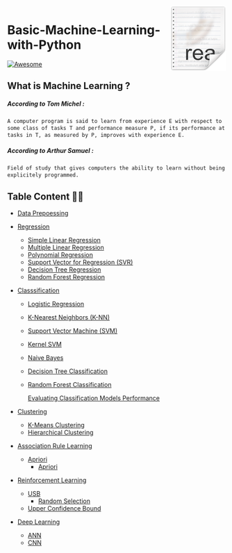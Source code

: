 <img src="icon.png" align="right" />

# Basic-Machine-Learning-with-Python 


[![Awesome](https://cdn.rawgit.com/sindresorhus/awesome/d7305f38d29fed78fa85652e3a63e154dd8e8829/media/badge.svg)](https://github.com/sindresorhus/awesome)


## What is Machine Learning ?
##### According to Tom Michel :
	A computer program is said to learn from experience E with respect to some class of tasks T and performance measure P, if its performance at tasks in T, as measured by P, improves with experience E.

##### According to Arthur Samuel :
	Field of study that gives computers the ability to learn without being explicitely programmed.
	
	
## Table Content :iphone::triangular_ruler:

- [Data Prepoessing](https://github.com/MachineLearner07/Basic-Machine-Learning-with-Python-and-R/tree/rezwan/Part%201.2%20-%20Data%20Preprocessing)

- [Regression](https://github.com/MachineLearner07/Basic-Machine-Learning-with-Python-and-R/tree/rezwan/Part%202.2%20%E2%80%93%20Regression)
    - [Simple Linear Regression](https://github.com/MachineLearner07/Basic-Machine-Learning-with-Python-and-R/tree/rezwan/Part%202.2%20%E2%80%93%20Regression/1.%20Simple%20Linear%20Regression)
    - [Multiple Linear Regression](https://github.com/MachineLearner07/Basic-Machine-Learning-with-Python-and-R/tree/rezwan/Part%202.2%20%E2%80%93%20Regression/2.%20Multiple%20Linear%20Regression)
    - [Polynomial Regression](https://github.com/MachineLearner07/Basic-Machine-Learning-with-Python-and-R/tree/rezwan/Part%202.2%20%E2%80%93%20Regression/3.%20Polynomial%20Regression)
    - [Support Vector for Regression (SVR)](https://github.com/MachineLearner07/Basic-Machine-Learning-with-Python-and-R/tree/rezwan/Part%202.2%20%E2%80%93%20Regression/4.%20Support%20Vector%20for%20Regression%20(SVR))
    - [Decision Tree Regression](https://github.com/MachineLearner07/Basic-Machine-Learning-with-Python-and-R/tree/rezwan/Part%202.2%20%E2%80%93%20Regression/5.%20Decision%20Tree%20Regression)
    - [Random Forest Regression](https://github.com/MachineLearner07/Basic-Machine-Learning-with-Python-and-R/tree/rezwan/Part%202.2%20%E2%80%93%20Regression/6.%20Random%20Forest%20Regression)

- [Classsification](https://github.com/MachineLearner07/Basic-Machine-Learning-with-Python-and-R/tree/rezwan/Part%203.2%20-%20Classsification)
    - [Logistic Regression](https://github.com/MachineLearner07/Basic-Machine-Learning-with-Python-and-R/tree/rezwan/Part%203.2%20-%20Classsification/1.%20Logistic%20Regression)
    - [K-Nearest Neighbors (K-NN)](https://github.com/MachineLearner07/Basic-Machine-Learning-with-Python-and-R/tree/rezwan/Part%203.2%20-%20Classsification/2.%20K-Nearest%20Neighbors%20(K-NN))
    - [Support Vector Machine (SVM)](https://github.com/MachineLearner07/Basic-Machine-Learning-with-Python-and-R/tree/rezwan/Part%203.2%20-%20Classsification/3.%20Support%20Vector%20Machine%20(SVM))
    - [Kernel SVM](https://github.com/MachineLearner07/Basic-Machine-Learning-with-Python-and-R/tree/rezwan/Part%203.2%20-%20Classsification/4.%20Kernel%20SVM)
    - [Naive Bayes](https://github.com/MachineLearner07/Basic-Machine-Learning-with-Python-and-R/tree/rezwan/Part%203.2%20-%20Classsification/5.%20Naive%20Bayes)
    - [Decision Tree Classification](https://github.com/MachineLearner07/Basic-Machine-Learning-with-Python-and-R/tree/rezwan/Part%203.2%20-%20Classsification/6.%20Decision%20Tree%20Classification)
    - [Random Forest Classification](https://github.com/MachineLearner07/Basic-Machine-Learning-with-Python-and-R/tree/rezwan/Part%203.2%20-%20Classsification/7.%20Random%20Forest%20Classification)
    
      [Evaluating Classification Models Performance](https://github.com/MachineLearner07/Basic-Machine-Learning-with-Python-and-R/blob/rezwan/Part%203.2%20-%20Classsification/Evaluating%20Classification%20Models%20Performance/README.md)
      
- [Clustering](https://github.com/MachineLearner07/Basic-Machine-Learning-with-Python-and-R/tree/rezwan/Part%204.2%20-%20Clustering) 

    - [K-Means Clustering](https://github.com/MachineLearner07/Basic-Machine-Learning-with-Python-and-R/tree/rezwan/Part%204.2%20-%20Clustering/1.%20%20K-Means%20Clustering)
    - [Hierarchical Clustering](https://github.com/MachineLearner07/Basic-Machine-Learning-with-Python-and-R/tree/rezwan/Part%204.2%20-%20Clustering/2.%20Hierarchical%20Clustering)

- [Association Rule Learning](https://github.com/MachineLearner07/Basic-Machine-Learning-with-Python-and-R/tree/rezwan/Part%205.2%20-%20Association%20Rule%20Learning)
    - [Apriori](https://github.com/MachineLearner07/Basic-Machine-Learning-with-Python-and-R/tree/rezwan/Part%205.2%20-%20Association%20Rule%20Learning/Apriori_Python)
    	- [Apriori](https://github.com/MachineLearner07/Basic-Machine-Learning-with-Python-and-R/blob/rezwan/Part%205.2%20-%20Association%20Rule%20Learning/Apriori_Python/apriori.py)

- [Reinforcement Learning](https://github.com/MachineLearner07/Basic-Machine-Learning-with-Python-and-R/tree/rezwan/Part%206.2%20-%20Reinforcement%20Learning%20)
    - [USB](https://github.com/MachineLearner07/Basic-Machine-Learning-with-Python-and-R/tree/rezwan/Part%206.2%20-%20Reinforcement%20Learning%20/UCB)
    	 - [Random Selection](https://github.com/MachineLearner07/Basic-Machine-Learning-with-Python-and-R/blob/rezwan/Part%206.2%20-%20Reinforcement%20Learning%20/UCB/random_selection.py)
	 - [Upper Confidence Bound](https://github.com/MachineLearner07/Basic-Machine-Learning-with-Python-and-R/blob/rezwan/Part%206.2%20-%20Reinforcement%20Learning%20/UCB/upper_confidence_bound.py)
	 
- [Deep Learning](https://github.com/MachineLearner07/Basic-Machine-Learning-with-Python-and-R/tree/rezwan/Part%208.2%20-%20Deep%20Learning)
    - [ANN](https://github.com/MachineLearner07/Basic-Machine-Learning-with-Python-and-R/blob/rezwan/Part%208.2%20-%20Deep%20Learning/ANN.py)
    - [CNN](https://github.com/MachineLearner07/Basic-Machine-Learning-with-Python-and-R/blob/rezwan/Part%208.2%20-%20Deep%20Learning/CNN.py)

